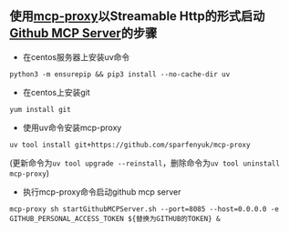 ## 使用[mcp-proxy](https://github.com/sparfenyuk/mcp-proxy)以Streamable Http的形式启动[Github MCP Server](https://github.com/github/github-mcp-server)的步骤
- 在centos服务器上安装uv命令
```
python3 -m ensurepip && pip3 install --no-cache-dir uv
```
- 在centos上安装git
```
yum install git
```
- 使用uv命令安装mcp-proxy
```
uv tool install git+https://github.com/sparfenyuk/mcp-proxy
```
(更新命令为`uv tool upgrade --reinstall`，删除命令为`uv tool uninstall mcp-proxy`)
- 执行mcp-proxy命令启动github mcp server
```
mcp-proxy sh startGithubMCPServer.sh --port=8085 --host=0.0.0.0 -e GITHUB_PERSONAL_ACCESS_TOKEN ${替换为GITHUB的TOKEN} &
```
